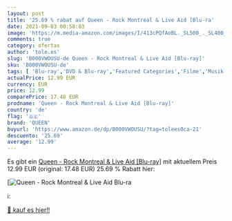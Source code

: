 ```yaml
---
layout: post
title: '25.69 % rabat auf Queen - Rock Montreal & Live Aid [Blu-ra'
date: 2021-09-03 00:58:03
image: 'https://m.media-amazon.com/images/I/413cPQfAoBL._SL500_._SL400_.jpg'
comments: true
category: ofertas
author: 'tole.es'
slug: 'B000VWOUSU-de Queen - Rock Montreal & Live Aid [Blu-ray]'
sku: 'B000VWOUSU-de'
tags: [ 'Blu-ray','DVD & Blu-ray','Featured Categories','Filme','Musik','queen', ]
actualPrice: 12.99 EUR
currency: EUR
price: 12.99
comparePrice: 17.48 EUR
prodname: 'Queen - Rock Montreal & Live Aid [Blu-ray]'
country: 'de'
flag: '🇩🇪'
brand: 'QUEEN'
buyurl: 'https://www.amazon.de/dp/B000VWOUSU/?tag=tolees0ca-21'
descuento: '25.69'
average: '12.99'
---
```


Es gibt ein [Queen - Rock Montreal & Live Aid [Blu-ray]](https://www.amazon.de/dp/B000VWOUSU/?tag=tolees0ca-21) mit aktuellem Preis 12.99 EUR (original: 17.48 EUR) 25.69 % Rabatt hier:

[![Queen - Rock Montreal & Live Aid [Blu-ra](https://m.media-amazon.com/images/I/413cPQfAoBL._SL500_._SL400_.jpg)](https://www.amazon.de/dp/B000VWOUSU/?tag=tolees0ca-21)

ℹ️:


[🛒 kauf es hier!!](https://www.amazon.de/dp/B000VWOUSU/?tag=tolees0ca-21)
